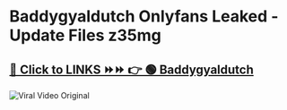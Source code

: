 
 # Baddygyaldutch Onlyfans Leaked - Update Files z35mg

## <h2><a href="https://clipsfans.com/Baddygyaldutch&ref=git">🔗 Click to LINKS ⏩⏩ 👉 🟢 Baddygyaldutch </a></h2>

<a href="https://clipsfans.com/Baddygyaldutch&ref=git" rel="nofollow" data-target="animated-image.originalLink"><img src="https://i.ibb.co.com/xMMVF88/686577567.gif" alt="Viral Video Original" style="max-width: 100%; display: inline-block;" data-target="animated-image.originalImage"></a>

